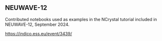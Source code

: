 ## NEUWAVE-12

Contributed notebooks used as examples in the NCrystal tutorial included in NEUWAVE-12, September 2024.

https://indico.ess.eu/event/3439/
